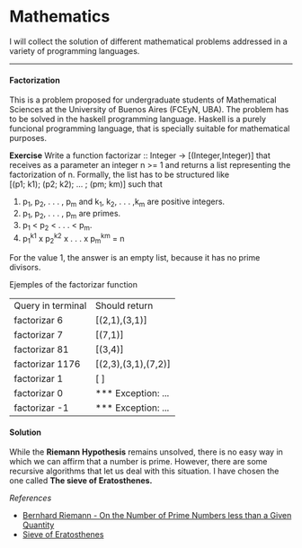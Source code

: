 <h1>Mathematics </h1>

I will collect the solution of different mathematical problems addressed in a variety of programming languages. 

<HR>

<h4>Factorization</h4>
This is a problem proposed for undergraduate students of Mathematical Sciences at the University of Buenos Aires (FCEyN, UBA). 
The problem has to be solved in the haskell programming language. Haskell is a purely funcional programming language, that is specially suitable for mathematical purposes. <br>

<b>Exercise</b>
Write a function factorizar :: Integer -> [(Integer,Integer)] that receives as a parameter an integer n >= 1 and returns
a list representing the factorization of n. Formally, the list has to be structured like <br>[(p1; k1); (p2; k2); ... ; (pm; km)] such that

1. p<sub>1</sub>, p<sub>2</sub>, . . . , p<sub>m</sub> and k<sub>1</sub>, k<sub>2</sub>, . . . ,k<sub>m</sub> are positive integers.
2. p<sub>1</sub>, p<sub>2</sub>, . . . , p<sub>m</sub> are primes.
3. p<sub>1</sub> < p<sub>2</sub> < . . . < p<sub>m</sub>.
4. p<sub>1</sub><sup>k1</sup> x p<sub>2</sub><sup>k2</sup> x . . . x p<sub>m</sub><sup>km</sup> = n

For the value 1, the answer is an empty list, because it has no prime divisors.

Ejemples of the factorizar function

<table>
<tr>
<td>Query in terminal</td>
  <td>Should return</td>
</tr>
<tr>
<td>factorizar 6</td>
  <td>[(2,1),(3,1)]</td>
</tr>
<tr>
<td>factorizar 7</td>
  <td>[(7,1)]</td>
</tr>
<tr>
<td>factorizar 81</td>
  <td>[(3,4)]</td>
</tr>
<tr>
<td>factorizar 1176</td>
  <td>[(2,3),(3,1),(7,2)]</td>
</tr>
<tr>
<td>factorizar 1</td>
  <td>[ ]</td>
</tr>
<tr>
<td>factorizar 0</td>
  <td>*** Exception: ...</td>
</tr>
<tr>
<td>factorizar -1</td>
  <td>*** Exception: ...</td>
</tr>
</table>

<h4>Solution</h4>
While the <b>Riemann Hypothesis</b> remains unsolved, there is no easy way in which we can affirm that a number is prime.
However, there are some recursive algorithms that let us deal with this situation. I have chosen the one called <b>The sieve of Eratosthenes.</b><br>

<i>References</i>
<ul>
<li><a href=http://www.claymath.org/sites/default/files/ezeta.pdf>Bernhard Riemann - On the Number of Prime Numbers less than
a Given Quantity</a> 
<li><a href=http://en.wikipedia.org/wiki/Sieve_of_Eratosthenes>Sieve of Eratosthenes</a> 
</ul>

